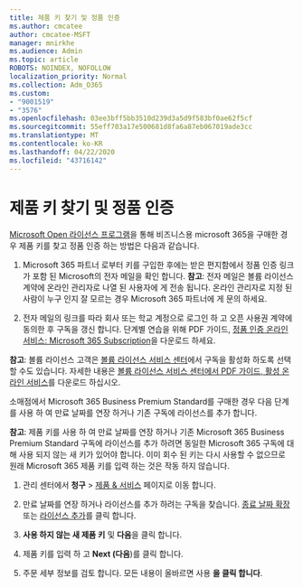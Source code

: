 ```yaml
---
title: 제품 키 찾기 및 정품 인증
ms.author: cmcatee
author: cmcatee-MSFT
manager: mnirkhe
ms.audience: Admin
ms.topic: article
ROBOTS: NOINDEX, NOFOLLOW
localization_priority: Normal
ms.collection: Adm_O365
ms.custom:
- "9001519"
- "3576"
ms.openlocfilehash: 03ee3bff5bb3510d239d3a5d9f583bf0ae62f5cf
ms.sourcegitcommit: 55eff703a17e500681d8fa6a87eb067019ade3cc
ms.translationtype: MT
ms.contentlocale: ko-KR
ms.lasthandoff: 04/22/2020
ms.locfileid: "43716142"
---
```

# <a name="find-and-activate-my-product-key"></a>제품 키 찾기 및 정품 인증

[Microsoft Open 라이선스 프로그램](https://go.microsoft.com/fwlink/p/?LinkID=613298)을 통해 비즈니스용 microsoft 365을 구매한 경우 제품 키를 찾고 정품 인증 하는 방법은 다음과 같습니다.

1. Microsoft 365 파트너 로부터 키를 구입한 후에는 받은 편지함에서 정품 인증 링크가 포함 된 Microsoft의 전자 메일을 확인 합니다.  **참고**: 전자 메일은 볼륨 라이선스 계약에 온라인 관리자로 나열 된 사용자에 게 전송 됩니다.  온라인 관리자로 지정 된 사람이 누구 인지 잘 모르는 경우 Microsoft 365 파트너에 게 문의 하세요.

2. 전자 메일의 링크를 따라 회사 또는 학교 계정으로 로그인 하 고 오픈 사용권 계약에 동의한 후 구독을 갱신 합니다.  단계별 연습을 위해 PDF 가이드, [정품 인증 온라인 서비스: Microsoft 365 Subscription](https://go.microsoft.com/fwlink/p/?LinkId=618100)을 다운로드 하세요. 

**참고**: 볼륨 라이선스 고객은 [볼륨 라이선스 서비스 센터](https://go.microsoft.com/fwlink/p/?LinkID=282016)에서 구독을 활성화 하도록 선택할 수도 있습니다.  자세한 내용은 [볼륨 라이선스 서비스 센터에서 PDF 가이드, 활성 온라인 서비스](https://go.microsoft.com/fwlink/p/?LinkId=618096)를 다운로드 하십시오.

소매점에서 Microsoft 365 Business Premium Standard를 구매한 경우 다음 단계를 사용 하 여 만료 날짜를 연장 하거나 기존 구독에 라이선스를 추가 합니다.

**참고**: 제품 키를 사용 하 여 만료 날짜를 연장 하거나 기존 Microsoft 365 Business Premium Standard 구독에 라이선스를 추가 하려면 동일한 Microsoft 365 구독에 대해 사용 되지 않는 새 키가 있어야 합니다.  이미 회수 된 키는 다시 사용할 수 없으므로 원래 Microsoft 365 제품 키를 입력 하는 것은 작동 하지 않습니다.

1. 관리 센터에서 **청구** > [제품 & 서비스](https://go.microsoft.com/fwlink/p/?linkid=842054) 페이지로 이동 합니다.

2. 만료 날짜를 연장 하거나 라이선스를 추가 하려는 구독을 찾습니다.  [종료 날짜 확장](https://go.microsoft.com/fwlink/p/?linkid=842054) 또는 [라이선스 추가](https://go.microsoft.com/fwlink/p/?linkid=842054)를 클릭 합니다.

3. **사용 하지 않는 새 제품 키** 및 **다음**을 클릭 합니다.

4. 제품 키를 입력 하 고 **Next (다음**)를 클릭 합니다.

5. 주문 세부 정보를 검토 합니다.  모든 내용이 올바르면 사용 **을 클릭 합니다**.